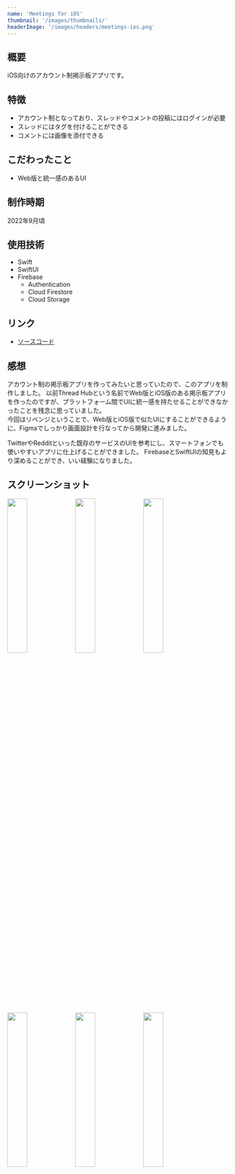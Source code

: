 ```yaml
---
name: 'Meetings for iOS'
thumbnail: '/images/thumbnails/'
headerImage: '/images/headers/meetings-ios.png'
---
```


## 概要
iOS向けのアカウント制掲示板アプリです。

## 特徴
- アカウント制となっており、スレッドやコメントの投稿にはログインが必要
- スレッドにはタグを付けることができる
- コメントには画像を添付できる

## こだわったこと
- Web版と統一感のあるUI

## 制作時期
2022年9月頃

## 使用技術
- Swift
- SwiftUI
- Firebase
  - Authentication
  - Cloud Firestore
  - Cloud Storage

## リンク
- [ソースコード](https://github.com/Yu357/Meetings-iOS)

## 感想
アカウント制の掲示板アプリを作ってみたいと思っていたので、このアプリを制作しました。
以前Thread Hubという名前でWeb版とiOS版のある掲示板アプリを作ったのですが、プラットフォーム間でUIに統一感を持たせることができなかったことを残念に思っていました。  
今回はリベンジということで、Web版とiOS版で似たUIにすることができるように、Figmaでしっかり画面設計を行なってから開発に進みました。

TwitterやRedditといった既存のサービスのUIを参考にし、スマートフォンでも使いやすいアプリに仕上げることができました。
FirebaseとSwiftUIの知見もより深めることができ、いい経験になりました。

## スクリーンショット
<div>
  <img style="width: 30%;" src="https://user-images.githubusercontent.com/65577595/208893216-3315f3a7-83c0-4034-aa21-e2784bc3709c.PNG"/>
  <img style="width: 30%;" src="https://user-images.githubusercontent.com/65577595/208893222-0ef9c97b-2d63-4c78-b6dd-216d2601035c.PNG"/>
  <img style="width: 30%;" src="https://user-images.githubusercontent.com/65577595/208893229-53d30bf2-73d5-4086-bc6f-8f3da28f4b10.PNG"/>
  <img style="width: 30%;" src="https://user-images.githubusercontent.com/65577595/208893239-2567983b-cc5f-43e2-8199-800d7aaa09fa.PNG"/>
  <img style="width: 30%;" src="https://user-images.githubusercontent.com/65577595/208893273-9eca1f31-8ac7-49c8-9010-6d93b47534a5.PNG"/>
  <img style="width: 30%;" src="https://user-images.githubusercontent.com/65577595/208893249-bdae72b0-cf6e-40a0-9b37-5299c682201d.PNG"/>
</div>
